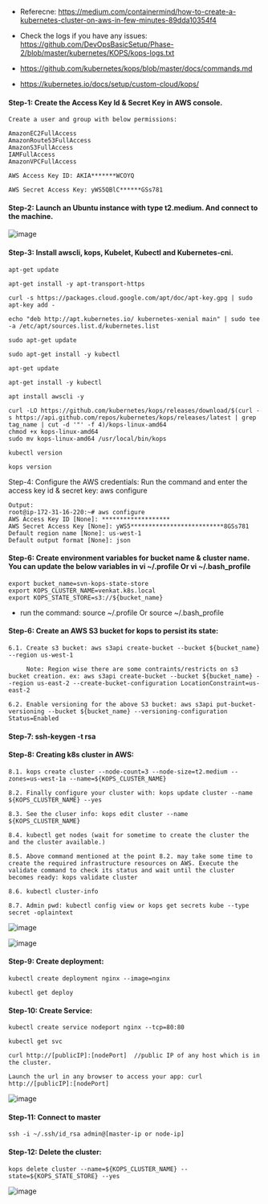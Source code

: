 * Referecne: https://medium.com/containermind/how-to-create-a-kubernetes-cluster-on-aws-in-few-minutes-89dda10354f4

* Check the logs if you have any issues: https://github.com/DevOpsBasicSetup/Phase-2/blob/master/kubernetes/KOPS/kops-logs.txt

* https://github.com/kubernetes/kops/blob/master/docs/commands.md

* https://kubernetes.io/docs/setup/custom-cloud/kops/

#### Step-1: Create the Access Key Id & Secret Key in AWS console. 

	Create a user and group with below permissions:
	
	AmazonEC2FullAccess
	AmazonRoute53FullAccess
	AmazonS3FullAccess
	IAMFullAccess
	AmazonVPCFullAccess

	AWS Access Key ID: AKIA*******WCOYQ

	AWS Secret Access Key: yWS5QBlC******GSs781
	
#### Step-2: Launch an Ubuntu instance with type t2.medium. And connect to the machine.

![image](https://user-images.githubusercontent.com/24622526/45141750-4a0f3c00-b1a6-11e8-8a4f-91aeefb25bc6.png)

#### Step-3: Install awscli, kops, Kubelet, Kubectl and Kubernetes-cni.

	apt-get update

	apt-get install -y apt-transport-https

	curl -s https://packages.cloud.google.com/apt/doc/apt-key.gpg | sudo apt-key add -
	
	echo "deb http://apt.kubernetes.io/ kubernetes-xenial main" | sudo tee -a /etc/apt/sources.list.d/kubernetes.list
	
	sudo apt-get update
	
	sudo apt-get install -y kubectl
	
	apt-get update

	apt-get install -y kubectl
	
	apt install awscli -y
	
	curl -LO https://github.com/kubernetes/kops/releases/download/$(curl -s https://api.github.com/repos/kubernetes/kops/releases/latest | grep tag_name | cut -d '"' -f 4)/kops-linux-amd64
	chmod +x kops-linux-amd64
	sudo mv kops-linux-amd64 /usr/local/bin/kops
	
	kubectl version
	
	kops version

Step-4: Configure the AWS credentials: Run the command and enter the access key id & secret key: aws configure

	Output:
	root@ip-172-31-16-220:~# aws configure
	AWS Access Key ID [None]: *******************
	AWS Secret Access Key [None]: yWS5**************************8GSs781
	Default region name [None]: us-west-1
	Default output format [None]: json

#### Step-6: Create environment variables for bucket name & cluster name. You can update the below variables in vi ~/.profile Or vi ~/.bash_profile

	export bucket_name=svn-kops-state-store
	export KOPS_CLUSTER_NAME=venkat.k8s.local	
	export KOPS_STATE_STORE=s3://${bucket_name}

   * run the command: source ~/.profile Or source ~/.bash_profile
	
#### Step-6: Create an AWS S3 bucket for kops to persist its state:

	6.1. Create s3 bucket: aws s3api create-bucket --bucket ${bucket_name} --region us-west-1
	
	     Note: Region wise there are some contraints/restricts on s3 bucket creation. ex: aws s3api create-bucket --bucket ${bucket_name} --region us-east-2 --create-bucket-configuration LocationConstraint=us-east-2

	6.2. Enable versioning for the above S3 bucket: aws s3api put-bucket-versioning --bucket ${bucket_name} --versioning-configuration Status=Enabled

#### Step-7: ssh-keygen -t rsa

#### Step-8: Creating k8s cluster in AWS: 

	8.1. kops create cluster --node-count=3 --node-size=t2.medium --zones=us-west-1a --name=${KOPS_CLUSTER_NAME}

	8.2. Finally configure your cluster with: kops update cluster --name ${KOPS_CLUSTER_NAME} --yes
	
	8.3. See the cluser info: kops edit cluster --name ${KOPS_CLUSTER_NAME}

	8.4. kubectl get nodes (wait for sometime to create the cluster the and the cluster available.)
	
	8.5. Above command mentioned at the point 8.2. may take some time to create the required infrastructure resources on AWS. Execute the validate command to check its status and wait until the cluster becomes ready: kops validate cluster
	
	8.6. kubectl cluster-info
	
	8.7. Admin pwd: kubectl config view or kops get secrets kube --type secret -oplaintext
	
![image](https://user-images.githubusercontent.com/24622526/45141975-dae61780-b1a6-11e8-8733-7f0badb52c2a.png)

![image](https://user-images.githubusercontent.com/24622526/45142130-40d29f00-b1a7-11e8-89a5-eb9da3b859e6.png)

#### Step-9: Create deployment:

	kubectl create deployment nginx --image=nginx
	
	kubectl get deploy
	
#### Step-10: Create Service:

	kubectl create service nodeport nginx --tcp=80:80
	
	kubectl get svc
	
	curl http://[publicIP]:[nodePort]  //public IP of any host which is in the cluster.
	
	Launch the url in any browser to access your app: curl http://[publicIP]:[nodePort]
	
![image](https://user-images.githubusercontent.com/24622526/45142066-1254c400-b1a7-11e8-8a17-1b482cdfed30.png)

#### Step-11: Connect to master

	ssh -i ~/.ssh/id_rsa admin@[master-ip or node-ip]
	
#### Step-12: Delete the cluster:

	kops delete cluster --name=${KOPS_CLUSTER_NAME} --state=${KOPS_STATE_STORE} --yes
	
![image](https://user-images.githubusercontent.com/24622526/45142204-737c9780-b1a7-11e8-9041-2fdcccdaa19c.png)

